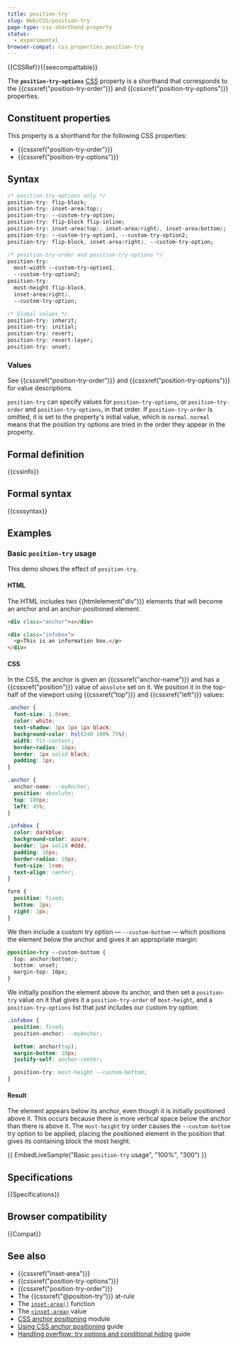 ```yaml
---
title: position-try
slug: Web/CSS/position-try
page-type: css-shorthand-property
status:
  - experimental
browser-compat: css.properties.position-try
---
```


{{CSSRef}}{{seecompattable}}

The **`position-try-options`** [CSS](/en-US/docs/Web/CSS) property is a shorthand that corresponds to the {{cssxref("position-try-order")}} and {{cssxref("position-try-options")}} properties.

## Constituent properties

This property is a shorthand for the following CSS properties:

- {{cssxref("position-try-order")}}
- {{cssxref("position-try-options")}}

## Syntax

```css
/* position-try-options only */
position-try: flip-block;
position-try: inset-area(top);
position-try: --custom-try-option;
position-try: flip-block flip-inline;
position-try: inset-area(top), inset-area(right), inset-area(bottom);
position-try: --custom-try-option1, --custom-try-option2;
position-try: flip-block, inset-area(right), --custom-try-option;

/* position-try-order and position-try-options */
position-try:
  most-width --custom-try-option1,
  --custom-try-option2;
position-try:
  most-height flip-block,
  inset-area(right),
  --custom-try-option;

/* Global values */
position-try: inherit;
position-try: initial;
position-try: revert;
position-try: revert-layer;
position-try: unset;
```

### Values

See {{cssxref("position-try-order")}} and {{cssxref("position-try-options")}} for value descriptions.

`position-try` can specify values for `position-try-options`, or `position-try-order` and `position-try-options`, in that order. If `position-try-order` is omitted, it is set to the property's initial value, which is `normal`. `normal` means that the position try options are tried in the order they appear in the property.

## Formal definition

{{cssinfo}}

## Formal syntax

{{csssyntax}}

## Examples

### Basic `position-try` usage

This demo shows the effect of `position-try`.

#### HTML

The HTML includes two {{htmlelement("div")}} elements that will become an anchor and an anchor-positioned element.

```html
<div class="anchor">⚓︎</div>

<div class="infobox">
  <p>This is an information box.</p>
</div>
```

#### CSS

In the CSS, the anchor is given an {{cssxref("anchor-name")}} and has a {{cssxref("position")}} value of `absolute` set on it. We position it in the top-half of the viewport using {{cssxref("top")}} and {{cssxref("left")}} values:

```css hidden
.anchor {
  font-size: 1.8rem;
  color: white;
  text-shadow: 1px 1px 1px black;
  background-color: hsl(240 100% 75%);
  width: fit-content;
  border-radius: 10px;
  border: 1px solid black;
  padding: 3px;
}
```

```css
.anchor {
  anchor-name: --myAnchor;
  position: absolute;
  top: 100px;
  left: 45%;
}
```

```css hidden
.infobox {
  color: darkblue;
  background-color: azure;
  border: 1px solid #ddd;
  padding: 10px;
  border-radius: 10px;
  font-size: 1rem;
  text-align: center;
}

form {
  position: fixed;
  bottom: 2px;
  right: 2px;
}
```

We then include a custom try option — `--custom-bottom` — which positions the element below the anchor and gives it an appropriate margin:

```css
@position-try --custom-bottom {
  top: anchor(bottom);
  bottom: unset;
  margin-top: 10px;
}
```

We initially position the element above its anchor, and then set a `position-try` value on it that gives it a `position-try-order` of `most-height`, and a `position-try-options` list that just includes our custom try option:

```css
.infobox {
  position: fixed;
  position-anchor: --myAnchor;

  bottom: anchor(top);
  margin-bottom: 10px;
  justify-self: anchor-center;

  position-try: most-height --custom-bottom;
}
```

#### Result

The element appears below its anchor, even though it is initially positioned above it. This occurs because there is more vertical space below the anchor than there is above it. The `most-height` try order causes the `--custom-bottom` try option to be applied, placing the positioned element in the position that gives its containing block the most height.

{{ EmbedLiveSample("Basic `position-try` usage", "100%", "300") }}

## Specifications

{{Specifications}}

## Browser compatibility

{{Compat}}

## See also

- {{cssxref("inset-area")}}
- {{cssxref("position-try-options")}}
- {{cssxref("position-try-order")}}
- The {{cssxref("@position-try")}} at-rule
- The [`inset-area()`](/en-US/docs/Web/CSS/inset-area_function) function
- The [`<inset-area>`](/en-US/docs/Web/CSS/inset-area_value) value
- [CSS anchor positioning](/en-US/docs/Web/CSS/CSS_anchor_positioning) module
- [Using CSS anchor positioning](/en-US/docs/Web/CSS/CSS_anchor_positioning/Using) guide
- [Handling overflow: try options and conditional hiding](/en-US/docs/Web/CSS/CSS_anchor_positioning/Try_options_hiding) guide
